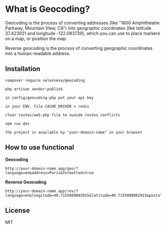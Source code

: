 
# What is Geocoding?

Geocoding is the process of converting addresses (like "1600 Amphitheatre Parkway, Mountain View, CA") into geographic coordinates (like latitude 37.423021 and longitude -122.083739), which you can use to place markers on a map, or position the map.

Reverse geocoding is the process of converting geographic coordinates into a human-readable address.

## Installation
```
composer require selezneva/geocoding
```
```
php artisan vendor:publish
```
```
in config/geocoding.php put your api key
```
```
in your ENV. file CACHE_DRIVER = redis
```
```
clear routes/web.php file to avoide routes conflicts
```
```
npm run dev
```
```
the project is available by "your-domain-name" in your browser 
```
## How to use functional 
**Geocoding**
```
http://your-domain-name.app/geo/?language=en&address=Paris&formatted=true
```
**Reverse Geocoding**
``` 
http://your-domain-name.app/rev/?language=en&longitude=40.7155809802915&latitude=40.7155809802915&postalCode=true
```
## License

MIT
